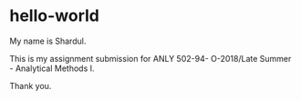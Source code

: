# hello-world

My name is Shardul.

This is my assignment submission for  ANLY 502-94- O-2018/Late Summer - Analytical Methods I.

Thank you.

